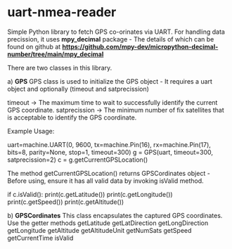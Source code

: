 # uart-nmea-reader

Simple Python library to fetch GPS co-orinates via UART. For handling data precission, it uses **mpy_decimal** package - The details of which can be found on github at  **https://github.com/mpy-dev/micropython-decimal-number/tree/main/mpy_decimal**

There are two classes in this library.

a) **GPS**
GPS class is used to initialize the GPS object - It requires a uart object and optionally (timeout and satprecission)

timeout -> The maximum time to wait to successfully identify the current GPS coordinate.
satprecission -> The minimum number of fix satellites that is acceptable to identify the GPS coordinate.

Example Usage: 

uart=machine.UART(0, 9600, tx=machine.Pin(16), rx=machine.Pin(17), bits=8, parity=None, stop=1, timeout=300)
g = GPS(uart, timeout=300, satprecission=2)
c = g.getCurrentGPSLocation()

The method getCurrentGPSLocation() returns GPSCordinates object - Before using, ensure it has all valid data by invoking isValid method.

if c.isValid():
  print(c.getLatitude())
  print(c.getLongitude())
  print(c.getSpeed())
  print(c.getAltitude())

b) **GPSCordinates**
This class encapsulates the captured GPS coordinates. Use the getter methods
getLatitude
getLatDirection
getLongDirection
getLongitude
getAltitude
getAltitudeUnit
getNumSats
getSpeed
getCurrentTime
isValid
